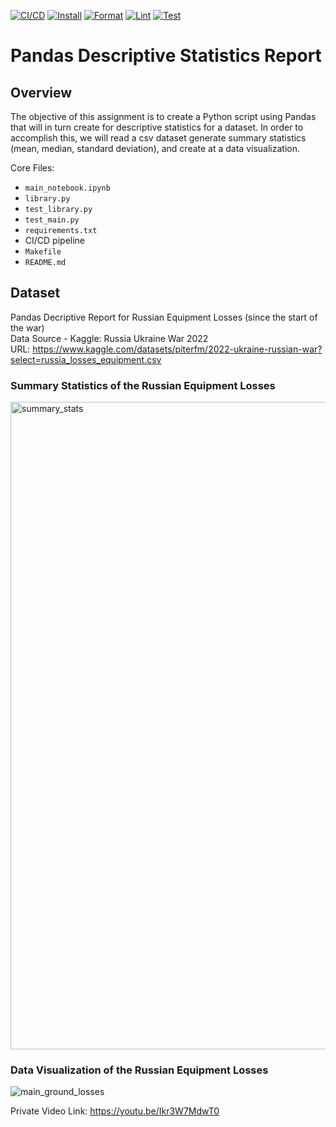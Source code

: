 [![CI/CD](https://github.com/zfennie/ids706_Fennie_miniproject2/actions/workflows/CI_CD.yml/badge.svg)](https://github.com/zfennie/ids706_Fennie_miniproject2/actions/workflows/CI_CD.yml) [![Install](https://github.com/zfennie/ids706_Fennie_miniproject2/actions/workflows/install.yml/badge.svg)](https://github.com/zfennie/ids706_Fennie_miniproject2/actions/workflows/install.yml) [![Format](https://github.com/zfennie/ids706_Fennie_miniproject2/actions/workflows/format.yml/badge.svg)](https://github.com/zfennie/ids706_Fennie_miniproject2/actions/workflows/format.yml) [![Lint](https://github.com/zfennie/ids706_Fennie_miniproject2/actions/workflows/lint.yml/badge.svg)](https://github.com/zfennie/ids706_Fennie_miniproject2/actions/workflows/lint.yml) [![Test](https://github.com/zfennie/ids706_Fennie_miniproject2/actions/workflows/test.yml/badge.svg)](https://github.com/zfennie/ids706_Fennie_miniproject2/actions/workflows/test.yml)


# Pandas Descriptive Statistics Report

## Overview
The objective of this assignment is to create a Python script using Pandas that will in turn create for descriptive statistics for a dataset. In order to accomplish this, we will read a csv dataset generate summary statistics (mean, median, standard deviation), and create at a data visualization.

Core Files:
* `main_notebook.ipynb`
* `library.py`
* `test_library.py`
* `test_main.py`
* `requirements.txt`
* CI/CD pipeline
* `Makefile`
* `README.md`


## Dataset
Pandas Decriptive Report for Russian Equipment Losses (since the start of the war)\
Data Source - Kaggle: Russia Ukraine War 2022\
URL: https://www.kaggle.com/datasets/piterfm/2022-ukraine-russian-war?select=russia_losses_equipment.csv

### Summary Statistics of the Russian Equipment Losses
<img width="1036" alt="summary_stats" src="https://github.com/user-attachments/assets/ffde5183-3a63-46a0-8a8c-9af455beae5d" />

### Data Visualization of the Russian Equipment Losses
![main_ground_losses](https://github.com/user-attachments/assets/d028ccb4-d8b0-4b82-9dcc-6955eddc1377)

Private Video Link: https://youtu.be/Ikr3W7MdwT0